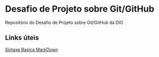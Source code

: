 # Desafio de Projeto sobre Git/GitHub
Repositório do Desafio de Projeto sobre Git/GitHub da DIO

## Links úteis
[Sintaxe Basica MarkDown](https://www.markdownguide.org/cheat-sheet/#basic-syntax)
